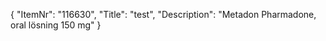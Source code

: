 {
  "ItemNr": "116630",
  "Title": "test",
  "Description": "Metadon Pharmadone, oral lösning 150 mg"
}